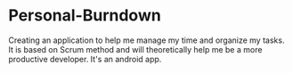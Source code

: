 # Personal-Burndown
Creating an application to help me manage my time and organize my tasks. It is based on Scrum method and will theoretically help me be a more productive developer. It's an android app.
